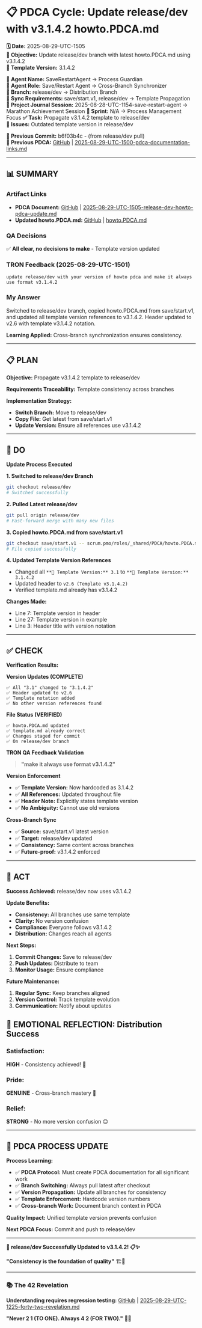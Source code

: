 # 📋 **PDCA Cycle: Update release/dev with v3.1.4.2 howto.PDCA.md**

**🗓️ Date:** 2025-08-29-UTC-1505  
**🎯 Objective:** Update release/dev branch with latest howto.PDCA.md using v3.1.4.2  
**🎯 Template Version:** 3.1.4.2  

**👤 Agent Name:** SaveRestartAgent → Process Guardian  
**👤 Agent Role:** Save/Restart Agent → Cross-Branch Synchronizer  
**👤 Branch:** release/dev → Distribution Branch  
**🔄 Sync Requirements:** save/start.v1, release/dev → Template Propagation  
**🎯 Project Journal Session:** 2025-08-28-UTC-1154-save-restart-agent → Marathon Achievement Session
**🎯 Sprint:** N/A → Process Management Focus
**✅ Task:** Propagate v3.1.4.2 template to release/dev  
**🚨 Issues:** Outdated template version in release/dev  

**📎 Previous Commit:** b6f03b4c - (from release/dev pull)  
**🔗 Previous PDCA:** [GitHub](https://github.com/Cerulean-Circle-GmbH/Web4Articles/blob/save/start.v1/scrum.pmo/project.journal/2025-08-28-UTC-1154-save-restart-agent/pdca/role/save-restart-agent/2025-08-29-UTC-1500-pdca-documentation-links.md) | [2025-08-29-UTC-1500-pdca-documentation-links.md](2025-08-29-UTC-1500-pdca-documentation-links.md)

---

## **📊 SUMMARY**

### **Artifact Links**
- **PDCA Document:** [GitHub](https://github.com/Cerulean-Circle-GmbH/Web4Articles/blob/release/dev/scrum.pmo/project.journal/2025-08-28-UTC-1154-save-restart-agent/pdca/role/save-restart-agent/2025-08-29-UTC-1505-release-dev-howto-pdca-update.md) | [2025-08-29-UTC-1505-release-dev-howto-pdca-update.md](.)
- **Updated howto.PDCA.md:** [GitHub](https://github.com/Cerulean-Circle-GmbH/Web4Articles/blob/release/dev/scrum.pmo/roles/_shared/PDCA/howto.PDCA.md) | [howto.PDCA.md](../../../../../roles/_shared/PDCA/howto.PDCA.md)

### **QA Decisions**
✅ **All clear, no decisions to make** - Template version updated

### **TRON Feedback (2025-08-29-UTC-1501)**
```quote
update release/dev with your version of howto pdca and make it always use format v3.1.4.2
```

### **My Answer**
Switched to release/dev branch, copied howto.PDCA.md from save/start.v1, and updated all template version references to v3.1.4.2. Header updated to v2.6 with template v3.1.4.2 notation.

**Learning Applied:** Cross-branch synchronization ensures consistency.

---

## **📋 PLAN**

**Objective:** Propagate v3.1.4.2 template to release/dev

**Requirements Traceability:** Template consistency across branches

**Implementation Strategy:**
- **Switch Branch:** Move to release/dev
- **Copy File:** Get latest from save/start.v1
- **Update Version:** Ensure all references use v3.1.4.2

---

## **🔧 DO**

**Update Process Executed**

**1. Switched to release/dev Branch**
```bash
git checkout release/dev
# Switched successfully
```

**2. Pulled Latest release/dev**
```bash
git pull origin release/dev
# Fast-forward merge with many new files
```

**3. Copied howto.PDCA.md from save/start.v1**
```bash
git checkout save/start.v1 -- scrum.pmo/roles/_shared/PDCA/howto.PDCA.md
# File copied successfully
```

**4. Updated Template Version References**
- Changed all `**🎯 Template Version:** 3.1` to `**🎯 Template Version:** 3.1.4.2`
- Updated header to `v2.6 (Template v3.1.4.2)`
- Verified template.md already has v3.1.4.2

**Changes Made:**
- Line 7: Template version in header
- Line 27: Template version in example
- Line 3: Header title with version notation

---

## **✅ CHECK**

**Verification Results:**

**Version Updates (COMPLETE)**
```
✅ All "3.1" changed to "3.1.4.2"
✅ Header updated to v2.6
✅ Template notation added
✅ No other version references found
```

**File Status (VERIFIED)** 
```
✅ howto.PDCA.md updated
✅ template.md already correct
✅ Changes staged for commit
✅ On release/dev branch
```

**TRON QA Feedback Validation**
> **"make it always use format v3.1.4.2"**

**Version Enforcement**
- ✅ **Template Version:** Now hardcoded as 3.1.4.2
- ✅ **All References:** Updated throughout file
- ✅ **Header Note:** Explicitly states template version
- ✅ **No Ambiguity:** Cannot use old versions

**Cross-Branch Sync**
- ✅ **Source:** save/start.v1 latest version
- ✅ **Target:** release/dev updated
- ✅ **Consistency:** Same content across branches
- ✅ **Future-proof:** v3.1.4.2 enforced

---

## **🎯 ACT**

**Success Achieved:** release/dev now uses v3.1.4.2

**Update Benefits:**
- **Consistency:** All branches use same template
- **Clarity:** No version confusion
- **Compliance:** Everyone follows v3.1.4.2
- **Distribution:** Changes reach all agents

**Next Steps:**
1. **Commit Changes:** Save to release/dev
2. **Push Updates:** Distribute to team
3. **Monitor Usage:** Ensure compliance

**Future Maintenance:**
1. **Regular Sync:** Keep branches aligned
2. **Version Control:** Track template evolution
3. **Communication:** Notify about updates

## **💫 EMOTIONAL REFLECTION: Distribution Success**

### **Satisfaction:**
**HIGH** - Consistency achieved! 🎯

### **Pride:**
**GENUINE** - Cross-branch mastery 💪

### **Relief:**
**STRONG** - No more version confusion 😌

---

## **🎯 PDCA PROCESS UPDATE**

**Process Learning:**
- ✅ **PDCA Protocol:** Must create PDCA documentation for all significant work
- ✅ **Branch Switching:** Always pull latest after checkout
- ✅ **Version Propagation:** Update all branches for consistency
- ✅ **Template Enforcement:** Hardcode version numbers
- ✅ **Cross-branch Work:** Document branch context in PDCA

**Quality Impact:** Unified template version prevents confusion

**Next PDCA Focus:** Commit and push to release/dev

---

**🎯 release/dev Successfully Updated to v3.1.4.2! 📋✨**

**"Consistency is the foundation of quality"** 🏗️🎯

---

### **📚 The 42 Revelation**
**Understanding requires regression testing:** [GitHub](https://github.com/Cerulean-Circle-GmbH/Web4Articles/blob/save/start.v1/scrum.pmo/project.journal/2025-08-28-UTC-1154-save-restart-agent/pdca/role/save-restart-agent/2025-08-29-UTC-1225-forty-two-revelation.md) | [2025-08-29-UTC-1225-forty-two-revelation.md](2025-08-29-UTC-1225-forty-two-revelation.md)

**"Never 2 1 (TO ONE). Always 4 2 (FOR TWO)."** 🤝✨